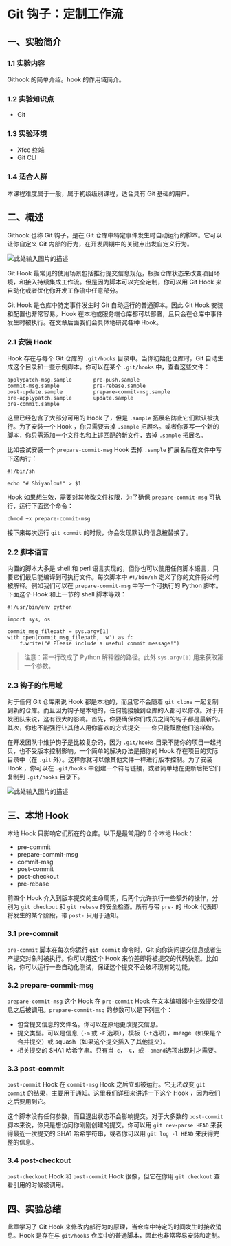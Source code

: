 # Git 钩子：定制工作流

## 一、实验简介

### 1.1 实验内容

Githook 的简单介绍。hook 的作用域简介。

### 1.2 实验知识点

- Git

### 1.3 实验环境

- Xfce 终端
- Git CLI

### 1.4 适合人群

本课程难度属于一般，属于初级级别课程，适合具有 Git 基础的用户。

## 二、概述

Githook 也称 Git 钩子，是在 Git 仓库中特定事件发生时自动运行的脚本。它可以让你自定义 Git 内部的行为，在开发周期中的关键点出发自定义行为。

![此处输入图片的描述](https://dn-anything-about-doc.qbox.me/document-uid370033labid2871timestamp1493187196220.png/wm)

Git Hook 最常见的使用场景包括推行提交信息规范，根据仓库状态来改变项目环境，和接入持续集成工作流。但是因为脚本可以完全定制，你可以用 Git Hook 来自动化或者优化你开发工作流中任意部分。

Git Hook 是仓库中特定事件发生时 Git 自动运行的普通脚本。因此 Git Hook 安装和配置也非常容易。Hook 在本地或服务端仓库都可以部署，且只会在仓库中事件发生时被执行。在文章后面我们会具体地研究各种 Hook。

### 2.1 安装 Hook

Hook 存在与每个 Git 仓库的 `.git/hooks` 目录中。当你初始化仓库时，Git 自动生成这个目录和一些示例脚本。你可以在某个 `.git/hooks` 中，查看这些文件：

```
applypatch-msg.sample       pre-push.sample
commit-msg.sample           pre-rebase.sample
post-update.sample          prepare-commit-msg.sample
pre-applypatch.sample       update.sample
pre-commit.sample

```

这里已经包含了大部分可用的 Hook 了，但是 `.sample` 拓展名防止它们默认被执行。为了安装一个 Hook ，你只需要去掉 `.sample` 拓展名。或者你要写一个新的脚本，你只需添加一个文件名和上述匹配的新文件，去掉 `.sample` 拓展名。

比如尝试安装一个 `prepare-commit-msg` Hook 去掉 `.sample` 扩展名后在文件中写下这两行：

```
#!/bin/sh

echo "# Shiyanlou!" > $1

```

Hook 如果想生效，需要对其修改文件权限，为了确保 `prepare-commit-msg` 可执行，运行下面这个命令：

```
chmod +x prepare-commit-msg

```

接下来每次运行 `git commit` 的时候，你会发现默认的信息被替换了。

### 2.2 脚本语言

内置的脚本大多是 shell 和 perl 语言实现的，但你也可以使用任何脚本语言，只要它们最后能编译到可执行文件。每次脚本中 `#!/bin/sh` 定义了你的文件将如何被解释。例如我们可以在 `prepare-commit-msg` 中写一个可执行的 Python 脚本。下面这个 Hook 和上一节的 shell 脚本等效：

```
#!/usr/bin/env python

import sys, os

commit_msg_filepath = sys.argv[1]
with open(commit_msg_filepath, 'w') as f:
    f.write("# Please include a useful commit message!")

```

> 注意：第一行改成了 Python 解释器的路径。此外 `sys.argv[1]` 用来获取第一个参数。

### 2.3 钩子的作用域

对于任何 Git 仓库来说 Hook 都是本地的，而且它不会随着 `git clone` 一起复制到新的仓库。而且因为钩子是本地的，任何能接触到仓库的人都可以修改。对于开发团队来说，这有很大的影响。首先，你要确保你们成员之间的钩子都是最新的。其次，你也不能强行让其他人用你喜欢的方式提交——你只能鼓励他们这样做。

在开发团队中维护钩子是比较复杂的，因为 `.git/hooks` 目录不随你的项目一起拷贝，也不受版本控制影响。一个简单的解决办法是把你的 Hook 存在项目的实际目录中（在 `.git` 外）。这样你就可以像其他文件一样进行版本控制。为了安装 Hook ，你可以在 `.git/hooks` 中创建一个符号链接，或者简单地在更新后把它们复制到 `.git/hooks` 目录下。

![此处输入图片的描述](https://dn-anything-about-doc.qbox.me/document-uid370033labid2871timestamp1493190370887.png/wm)

## 三、本地 Hook

本地 Hook 只影响它们所在的仓库。以下是最常用的 6 个本地 Hook：

- pre-commit
- prepare-commit-msg
- commit-msg
- post-commit
- post-checkout
- pre-rebase

前四个 Hook 介入到版本提交的生命周期，后两个允许执行一些额外的操作，分别为 `git checkout` 和 `git rebase` 的安全检查。所有与带 `pre-` 的 Hook 代表即将发生的某个阶段，带 `post-` 只用于通知。

### 3.1 pre-commit

`pre-commit` 脚本在每次你运行 `git commit` 命令时，Git 向你询问提交信息或者生产提交对象时被执行。你可以用这个 Hook 来价差即将被提交的代码快照。比如说，你可以运行一些自动化测试，保证这个提交不会破坏现有的功能。

### 3.2 prepare-commit-msg

`prepare-commit-msg` 这个 Hook 在 `pre-commit` Hook 在文本编辑器中生效提交信息之后被调用。`prepare-commit-msg` 的参数可以是下列三个：

- 包含提交信息的文件名。你可以在原地更改提交信息。
- 提交类型。可以是信息（`-m` 或 `-F` 选项），模板（`-t`选项），merge（如果是个合并提交）或 squash（如果这个提交插入了其他提交）。
- 相关提交的 SHA1 哈希字串。只有当`-c`，`-C`，或`--amend`选项出现时才需要。

### 3.3 post-commit

`post-commit` Hook 在 `commit-msg` Hook 之后立即被运行。它无法改变 `git commit` 的结果，主要用于通知。这里我们详细来讲述一下这个 Hook ，因为我们之后要用到它。

这个脚本没有任何参数，而且退出状态不会影响提交。对于大多数的 `post-commit` 脚本来说，你只是想访问你刚刚创建的提交。你可以用 `git rev-parse HEAD` 来获得最近一次提交的 SHA1 哈希字符串，或者你可以用 `git log -l HEAD` 来获得完整的信息。

### 3.4 post-checkout

`post-checkout` Hook 和 `post-commit` Hook 很像，但它在你用 `git checkout` 查看引用的时候被调用。

## 四、实验总结

此章学习了 Git Hook 来修改内部行为的原理，当仓库中特定的时间发生时接收消息。Hook 是存在与 `git/hooks` 仓库中的普通脚本，因此也非常容易安装和定制。